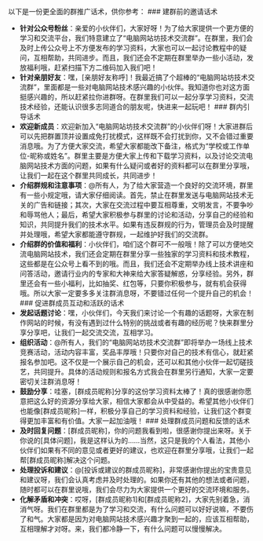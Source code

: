 以下是一份更全面的群推广话术，供你参考： ### 建群前的邀请话术
- **针对公众号粉丝**：亲爱的小伙伴们，大家好呀！为了给大家提供一个更方便的学习和交流平台，我们特意建立了“电脑网站坊技术交流群”。在群里，我们会及时上传公众号上不方便发布的学习资料，大家也可以一起讨论教程中的疑问，互相帮助，共同进步。而且，我们还会不定期在群里举办一些小活动，发放福利哦，赶紧扫描下方二维码加入我们吧！
- **针对亲朋好友**：嘿，[亲朋好友称呼]！我最近搞了个超棒的“电脑网站坊技术交流群”，里面都是一些对电脑网站技术感兴趣的小伙伴。我知道你也对这方面挺感兴趣的，所以赶紧拉你进群呀。在群里我们可以一起分享学习资料，交流技术经验，还能认识很多志同道合的朋友呢，快进来一起玩吧！ ### 群内引导话术 
- **欢迎新成员**：欢迎新加入“电脑网站坊技术交流群”的小伙伴们呀！大家进群后可以先把群置顶并设置成免打扰模式，这样既不会打扰到你，又不会错过重要消息哦。为了方便大家交流，希望大家都能改下备注，格式为“学校或工作单位-昵称或姓名”。群里主要是方便大家上传和下载学习资料，以及讨论交流电脑网站技术方面的问题，如果有什么疑问或者好的资料都可以在群里分享哦，让我们一起在这个群里共同成长，共同进步！
- **介绍群规和注意事项**：@所有人，为了给大家营造一个良好的交流环境，群里有一些小规定哦，请大家仔细阅读。首先，禁止在群里发送与电脑网站技术无关的广告和链接；其次，大家在交流过程中要互相尊重，文明发言，不要争吵和辱骂他人；最后，希望大家积极参与群里的讨论和活动，分享自己的经验和知识，共同提升我们的技术水平。如果有违反群规的行为，管理员会及时提醒并处理哦，希望大家都能遵守群规，一起维护好我们的交流群。
- **介绍群的价值和福利**：小伙伴们，咱们这个群可不一般哦！除了可以方便地交流电脑网站技术，我们还会定期在群里分享一些独家的学习资料和技术教程，这些都是在公众号上看不到的哦。而且，我们还会不定期举办线上技术讲座和问答活动，邀请行业内的专家和大神来给大家答疑解惑，分享经验。另外，群里还会有一些小福利，比如抽奖、红包等，只要你积极参与，就有机会获得哦。所以大家一定要多多关注群消息呀，不要错过任何一个提升自己的机会！ ### 促进群成员互动和活跃的话术 
- **发起话题讨论**：嘿，小伙伴们，今天我们来讨论一个有趣的话题呀，大家在制作网站的时候，有没有遇到过什么特别的挑战或者有趣的经历呢？快来群里分享分享吧，让我们一起交流交流，互相学习。
- **组织活动**：@所有人，我们的“电脑网站坊技术交流群”即将举办一场线上技术竞赛活动，活动内容丰富，奖品丰厚哦！只要你对自己的技术有信心，就赶紧报名参加吧。这不仅是一个展示自己的机会，还可以和其他小伙伴一起切磋技艺，共同提升。具体的活动规则和报名方式我会在群里另行通知，大家一定要密切关注群消息呀！ 
- **鼓励分享**：哇塞，[群成员昵称]分享的这份学习资料太棒了！真的很感谢你愿意把这么好的资源分享给大家，相信大家都会从中受益的。希望其他小伙伴们也能像[群成员昵称]一样，积极分享自己的学习资料和经验，让我们这个群变得更加丰富和有价值。大家一起加油哦！ ### 处理群成员问题和反馈的话术
- **及时回复问题**：[群成员昵称]，你的问题我看到啦，很感谢你提出来呀。关于你说的[具体问题]，我是这样认为的……当然，这只是我的个人看法，其他小伙伴们如果有不同的意见或者更好的建议，也欢迎在群里分享哦，让我们一起帮[群成员昵称]解决这个问题。
- **处理投诉和建议**：@[投诉或建议的群成员昵称]，非常感谢你提出的宝贵意见和建议呀，我们会认真考虑并及时处理的。如果你还有其他的想法或者问题，随时都可以在群里说哦，我们会尽力为大家提供一个更好的交流环境和服务。
- **化解矛盾和冲突**：哎呀，[群成员昵称1]和[群成员昵称2]，大家先别着急，消消气呀。我们在群里都是为了学习和交流，有什么问题可以好好说嘛，不要伤了和气。大家都是因为对电脑网站技术感兴趣才聚到一起的，应该互相帮助，互相理解才对呀。来，我们都冷静一下，有什么问题可以慢慢解决。